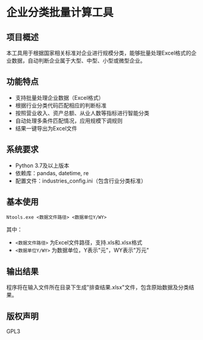 # 企业分类批量计算工具

## 项目概述

本工具用于根据国家相关标准对企业进行规模分类，能够批量处理Excel格式的企业数据，自动判断企业属于大型、中型、小型或微型企业。

## 功能特点

- 支持批量处理企业数据（Excel格式）
- 根据行业分类代码匹配相应的判断标准
- 按照营业收入、资产总额、从业人数等指标进行智能分类
- 自动处理多条件匹配情况，应用规模下调规则
- 结果一键导出为Excel文件

## 系统要求

- Python 3.7及以上版本
- 依赖库：pandas, datetime, re
- 配置文件：industries_config.ini（包含行业分类标准）

## 基本使用

```shell
Ntools.exe <数据文件路径> <数据单位Y/WY>
```

其中：
- `<数据文件路径>` 为Excel文件路径，支持.xls和.xlsx格式
- `<数据单位Y/WY>` 为数据单位，Y表示"元"，WY表示"万元"

## 输出结果

程序将在输入文件所在目录下生成"排查结果.xlsx"文件，包含原始数据及分类结果。

## 版权声明

GPL3